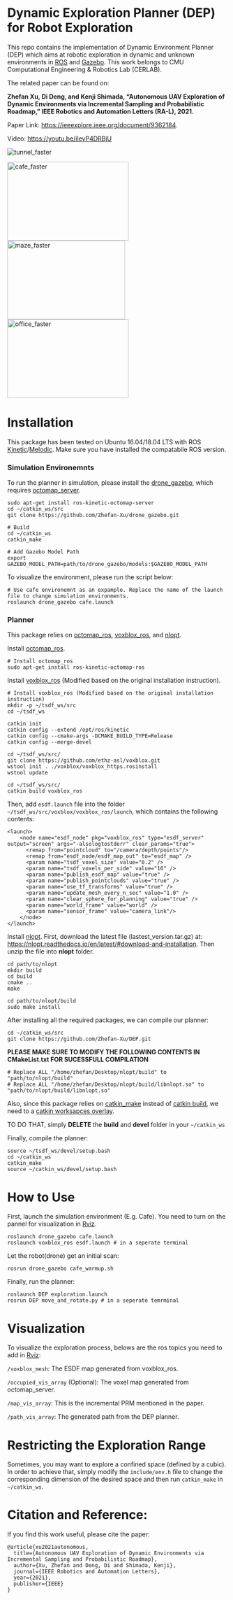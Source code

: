 # Dynamic Exploration Planner (DEP) for Robot Exploration

This repo contains the implementation of Dynamic Environment Planner (DEP) which aims at robotic exploration in dynamic and unknown environments in 
[ROS](https://www.ros.org/) and [Gazebo](http://gazebosim.org/). This work belongs to CMU Computational Engineering & Robotics Lab (CERLAB).

The related paper can be found on: 

**Zhefan Xu, Di Deng, and Kenji Shimada, “Autonomous UAV Exploration of Dynamic Environments via Incremental Sampling and Probabilistic Roadmap,” 
IEEE Robotics and Automation Letters (RA-L), 2021.**

Paper Link: https://ieeexplore.ieee.org/document/9362184.

Video: https://youtu.be/ileyP4DRBjU

![tunnel_faster](https://user-images.githubusercontent.com/55560905/111251586-ee7b6000-85e5-11eb-8992-d834f2475b45.gif)


<img src="https://user-images.githubusercontent.com/55560905/111251884-77929700-85e6-11eb-8c98-3a28ba0d06d5.gif" alt="cafe_faster" width="278" height="180"><img src="https://user-images.githubusercontent.com/55560905/111250037-09000a00-85e3-11eb-9c04-7b81c4badc74.gif" alt="maze_faster" width="270" height="180"><img src="https://user-images.githubusercontent.com/55560905/111252221-03a4be80-85e7-11eb-8fcc-cab48a055426.gif" alt="office_faster" width="278" height="180">


# Installation
This package has been tested on Ubuntu 16.04/18.04 LTS with ROS [Kinetic](http://wiki.ros.org/kinetic)/[Melodic](http://wiki.ros.org/melodic). Make sure you have
installed the compatabile ROS version.


### Simulation Environemnts
To run the planner in simulation, please install the [drone_gazebo](https://github.com/Zhefan-Xu/drone_gazebo), which requires [octomap_server](http://wiki.ros.org/octomap_server).
```
sudo apt-get install ros-kinetic-octomap-server
cd ~/catkin_ws/src
git clone https://github.com/Zhefan-Xu/drone_gazebo.git

# Build
cd ~/catkin_ws
catkin_make

# Add Gazebo Model Path
export GAZEBO_MODEL_PATH=path/to/drone_gazebo/models:$GAZEBO_MODEL_PATH
```
To visualize the environment, please run the script below:
```
# Use cafe environemnt as an expample. Replace the name of the launch file to change simulation environments.
roslaunch drone_gazebo cafe.launch  
```

### Planner
This package relies on [octomap_ros](http://wiki.ros.org/octomap), [voxblox_ros](https://voxblox.readthedocs.io/en/latest/pages/Installation.html), and [nlopt](https://nlopt.readthedocs.io/en/latest/).

Install [octomap_ros](http://wiki.ros.org/octomap).
```
# Install octomap_ros
sudo apt-get install ros-kinetic-octomap-ros
```
Install [voxblox_ros](https://voxblox.readthedocs.io/en/latest/pages/Installation.html) (Modified based on the original installation instruction).
```
# Install voxblox_ros (Modified based on the original installation instruction)
mkdir -p ~/tsdf_ws/src
cd ~/tsdf_ws

catkin init
catkin config --extend /opt/ros/kinetic
catkin config --cmake-args -DCMAKE_BUILD_TYPE=Release
catkin config --merge-devel

cd ~/tsdf_ws/src/
git clone https://github.com/ethz-asl/voxblox.git
wstool init . ./voxblox/voxblox_https.rosinstall
wstool update

cd ~/tsdf_ws/src/
catkin build voxblox_ros
```
Then, add ```esdf.launch``` file into the folder ```~/tsdf_ws/src/voxblox/voxblox_ros/launch```, which contains the following contents: 
```
<launch>
    <node name="esdf_node" pkg="voxblox_ros" type="esdf_server" output="screen" args="-alsologtostderr" clear_params="true">
      <remap from="pointcloud" to="/camera/depth/points"/>
      <remap from="esdf_node/esdf_map_out" to="esdf_map" />
      <param name="tsdf_voxel_size" value="0.2" />
      <param name="tsdf_voxels_per_side" value="16" />
      <param name="publish_esdf_map" value="true" />
      <param name="publish_pointclouds" value="true" />
      <param name="use_tf_transforms" value="true" />
      <param name="update_mesh_every_n_sec" value="1.0" />
      <param name="clear_sphere_for_planning" value="true" />
      <param name="world_frame" value="world" />
      <param name="sensor_frame" value="camera_link"/>
    </node>
</launch>
```

Install [nlopt](https://nlopt.readthedocs.io/en/latest/). First, download the latest file (lastest_version.tar.gz) at: https://nlopt.readthedocs.io/en/latest/#download-and-installation. Then unzip the file into **nlopt** folder.
```
cd path/to/nlopt
mkdir build
cd build
cmake ..
make

cd path/to/nlopt/build
sudo make install
```

After installing all the required packages, we can compile our planner:
```
cd ~/catkin_ws/src
git clone https://github.com/Zhefan-Xu/DEP.git
```

**PLEASE MAKE SURE TO MODIFY THE FOLLOWING CONTENTS IN CMakeList.txt FOR SUCESSFULL COMPILATION**
```
# Replace ALL "/home/zhefan/Desktop/nlopt/build" to "path/to/nlopt/build"
# Replace ALL "/home/zhefan/Desktop/nlopt/build/libnlopt.so" to "path/to/nlopt/build/libnlopt.so"
```

Also, since this package relies on [catkin_make](http://wiki.ros.org/catkin/commands/catkin_make) instead of [catkin build](https://catkin-tools.readthedocs.io/en/latest/verbs/catkin_build.html), we need to a [catkin worksapces overlay](http://wiki.ros.org/catkin/Tutorials/workspace_overlaying).

TO DO THAT, simply **DELETE** the **build** and **devel** folder in your ```~/catkin_ws```

Finally, compile the planner:
```
source ~/tsdf_ws/devel/setup.bash
cd ~/catkin_ws
catkin_make
source ~/catkin_ws/devel/setup.bash
```

# How to Use
First, launch the simulation environment (E.g. Cafe). You need to turn on the pannel for visualization in [Rviz](http://wiki.ros.org/rviz).
```
roslaunch drone_gazebo cafe.launch
roslaunch voxblox_ros esdf.launch # in a seperate terminal
```

Let the robot(drone) get an initial scan:
```
rosrun drone_gazebo cafe_warmup.sh
```

Finally, run the planner:
```
roslaunch DEP exploration.launch
rosrun DEP move_and_rotate.py # in a seperate temrminal
```

# Visualization
To visualize the exploration process, belows are the ros topics you need to add in [Rviz](http://wiki.ros.org/rviz):

```/voxblox_mesh```: The ESDF map generated from voxblox_ros.

```/occupied_vis_array``` (Optional): The voxel map generated from octomap_server.

```/map_vis_array```: This is the incremental PRM mentioned in the paper.

```/path_vis_array```: The generated path from the DEP planner.

# Restricting the Exploration Range
Sometimes, you may want to explore a confined space (defined by a cubic). In order to achieve that, simply modify the ```include/env.h``` file to change the corresponding dimension of the desired space and then run ```catkin_make``` in ```~/catkin_ws```.

# Citation and Reference:
If you find this work useful, please cite the paper:
```
@article{xu2021autonomous,
  title={Autonomous UAV Exploration of Dynamic Environments via Incremental Sampling and Probabilistic Roadmap},
  author={Xu, Zhefan and Deng, Di and Shimada, Kenji},
  journal={IEEE Robotics and Automation Letters},
  year={2021},
  publisher={IEEE}
}

```
